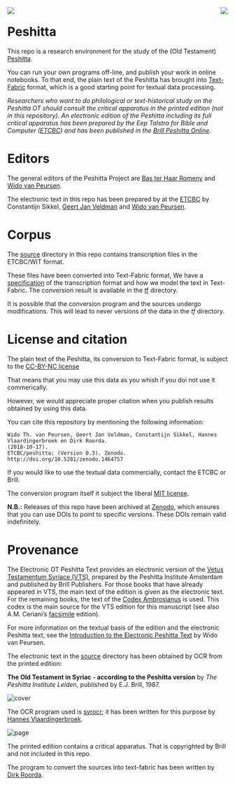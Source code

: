 <img src="images/logo.png" align="left"/>
<img src="images/etcbc.png" align="right"/>



Peshitta
==============================

This repo is a research environment for the study of the (Old Testament)
[Peshitta](https://en.wikipedia.org/wiki/Peshitta).

You can run your own programs off-line, and publish your work in online notebooks.
To that end, the plain text of the Peshitta has brought into
[Text-Fabric](https://annotation.github.io/text-fabric/tf/about/fileformats.html)
format, which is a good starting point for textual data processing.

*Researchers who want to do philological or text-historical study on the Peshitta OT
should consult the critical apparatus in the printed edition (not in this repository).
An electronic edition of the Peshitta including its full critical apparatus
has been prepared by the Eep Talstra for Bible and Computer
([ETCBC](http://www.etcbc.nl/)) and has been published in the
[Brill Peshitta Online](https://brill.com/view/db/peso).*

Editors
=======

The general editors of the Peshitta Project are
[Bas ter Haar Romeny](https://research.vu.nl/en/persons/rb-ter-haar-romeny)
and
[Wido van Peursen](https://research.vu.nl/en/persons/wido-van-peursen).

The electronic text in this repo has been prepared by at the
[ETCBC](http://etcbc.nl)
by
Constantijn Sikkel,
[Geert Jan Veldman](https://research.vu.nl/en/persons/geert-jan-veldman)
and
[Wido van Peursen](https://research.vu.nl/en/persons/wido-van-peursen).

Corpus
======

The [source](https://github.com/ETCBC/peshitta/tree/master/source)
directory in this repo contains transcription files in the ETCBC/WIT format.

These files have been converted into Text-Fabric format,
We have a [specification](transcription.md) of the transcription format and
how we model the text in Text-Fabric.
The conversion result is available
in the [tf](https://github.com/ETCBC/peshitta/tree/master/tf) directory.

It is possible that the conversion program and the sources
undergo modifications.
This will lead to never versions of the data in the *tf* 
directory.

License and citation
=====================

The plain text of the Peshitta, its conversion to Text-Fabric format,
is subject to the
[CC-BY-NC license](https://creativecommons.org/licenses/by-nc/4.0/)

That means that you may use this data as you whish if you doi not use it commerically.

However, we would appreciate proper citation when you publish
results obtained by using this data.

You can cite this repository by mentioning the following information:

```
Wido Th. van Peursen, Geert Jan Veldman, Constantijn Sikkel, Hannes Vlaardingerbroek en Dirk Roorda.
(2018-10-17).
ETCBC/peshitta: (Version 0.3). Zenodo. http://doi.org/10.5281/zenodo.1464757
```

If you would like to use the textual data commercially, contact the ETCBC or Brill.

The conversion program itself it subject the liberal [MIT license](https://mit-license.org).

**N.B.:** Releases of this repo have been archived at [Zenodo](https://zenodo.org),
which ensures that you can use DOIs to point to specific versions.
These DOIs remain valid indefinitely.

Provenance
===========

The Electronic OT Peshitta Text provides an electronic version of the
[Vetus Testamentum Syriace (VTS)](https://brill.com/view/serial/PES),
prepared by the Peshitta Institute Amsterdam and published by Brill Publishers.
For those books that have already appeared in VTS,
the main text of the edition is given as the electronic text.
For the remaining books, the text of the
[Codex Ambrosianus](http://syri.ac/bibliography/1176620468)
is used.
This codex is the main source for the VTS edition
for this manuscript
(see also A.M. Ceriani’s
[facsimile](https://archive.org/details/CerianiTranslatioSyraPescittoVeterisTestamentiExCodiceAmbrosiano/page/n0)
edition).

For more information on the textual basis of the edition and the
electronic Peshitta text,
see the
[Introduction to the Electronic Peshitta Text](https://www.academia.edu/12601080/Introduction_to_the_Electronic_Peshitta_Text)
by Wido van Peursen.

The electronic text in the
[source](https://github.com/ETCBC/peshitta/tree/master/source)
directory has been obtained by OCR from the printed edition:

**The Old Testament in Syriac - according to the Peshitta version** by
*The Peshitta Institute Leiden*, published by E.J. Brill, 1987.

![cover](images/peshittaCover.jpg)

The OCR program used is
[syrocr](https://github.com/ETCBC/syrocr);
it has been written for this purpose by
[Hannes Vlaardingerbroek](https://leidenuniv.academia.edu/hvlaardingerbroek).

![page](images/peshittaPage.jpg)

The printed edition contains a critical apparatus.
That is copyrighted by Brill and not included in this repo.

The program to convert the sources into text-fabric has been written by
[Dirk Roorda](https://www.linkedin.com/in/dirkroorda/).

